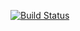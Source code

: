 [![Build Status](https://travis-ci.org/n1nj4z33/unreal.png)](https://travis-ci.org/n1nj4z33/unreal)
